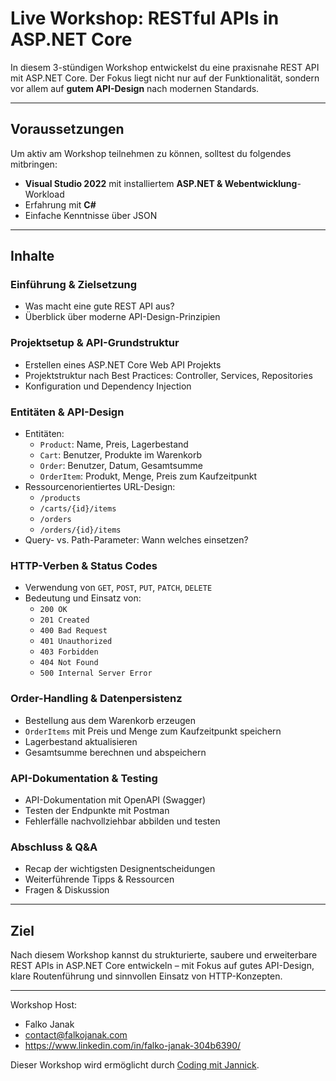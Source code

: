 # Live Workshop: RESTful APIs in ASP.NET Core

In diesem 3-stündigen Workshop entwickelst du eine praxisnahe REST API mit ASP.NET Core. Der Fokus liegt nicht nur auf der Funktionalität, sondern vor allem auf **gutem API-Design** nach modernen Standards.

---

## Voraussetzungen

Um aktiv am Workshop teilnehmen zu können, solltest du folgendes mitbringen:

- **Visual Studio 2022** mit installiertem **ASP.NET & Webentwicklung**-Workload
- Erfahrung mit **C#**
- Einfache Kenntnisse über JSON

---

## Inhalte

### Einführung & Zielsetzung
- Was macht eine gute REST API aus?
- Überblick über moderne API-Design-Prinzipien

### Projektsetup & API-Grundstruktur
- Erstellen eines ASP.NET Core Web API Projekts
- Projektstruktur nach Best Practices: Controller, Services, Repositories
- Konfiguration und Dependency Injection

### Entitäten & API-Design
- Entitäten:
  - `Product`: Name, Preis, Lagerbestand
  - `Cart`: Benutzer, Produkte im Warenkorb
  - `Order`: Benutzer, Datum, Gesamtsumme
  - `OrderItem`: Produkt, Menge, Preis zum Kaufzeitpunkt
- Ressourcenorientiertes URL-Design:
  - `/products`
  - `/carts/{id}/items`
  - `/orders`
  - `/orders/{id}/items`
- Query- vs. Path-Parameter: Wann welches einsetzen?

### HTTP-Verben & Status Codes
- Verwendung von `GET`, `POST`, `PUT`, `PATCH`, `DELETE`
- Bedeutung und Einsatz von:
  - `200 OK`
  - `201 Created`
  - `400 Bad Request`
  - `401 Unauthorized`
  - `403 Forbidden`
  - `404 Not Found`
  - `500 Internal Server Error`

### Order-Handling & Datenpersistenz
- Bestellung aus dem Warenkorb erzeugen
- `OrderItems` mit Preis und Menge zum Kaufzeitpunkt speichern
- Lagerbestand aktualisieren
- Gesamtsumme berechnen und abspeichern

### API-Dokumentation & Testing
- API-Dokumentation mit OpenAPI (Swagger)
- Testen der Endpunkte mit Postman
- Fehlerfälle nachvollziehbar abbilden und testen

### Abschluss & Q&A
- Recap der wichtigsten Designentscheidungen
- Weiterführende Tipps & Ressourcen
- Fragen & Diskussion

---

## Ziel

Nach diesem Workshop kannst du strukturierte, saubere und erweiterbare REST APIs in ASP.NET Core entwickeln – mit Fokus auf gutes API-Design, klare Routenführung und sinnvollen Einsatz von HTTP-Konzepten.

---

Workshop Host:
- Falko Janak
- contact@falkojanak.com
- https://www.linkedin.com/in/falko-janak-304b6390/

Dieser Workshop wird ermöglicht durch [Coding mit Jannick](https://codingmitjannick.de/s/coding-mit-jannick).
